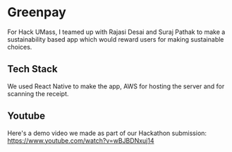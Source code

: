 # Greenpay

For Hack UMass, I teamed up with Rajasi Desai and Suraj Pathak to make a sustainability based app which would reward users for making sustainable choices.

## Tech Stack

We used React Native to make the app, AWS for hosting the server and for scanning the receipt. 

## Youtube

Here's a demo video we made as part of our Hackathon submission: https://www.youtube.com/watch?v=wBJBDNxuj14

